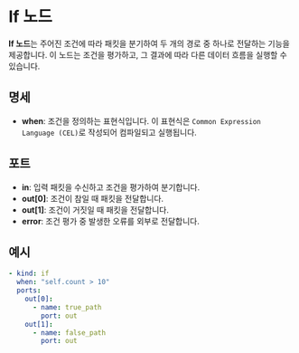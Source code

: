 # If 노드

**If 노드**는 주어진 조건에 따라 패킷을 분기하여 두 개의 경로 중 하나로 전달하는 기능을 제공합니다. 이 노드는 조건을 평가하고, 그 결과에 따라 다른 데이터 흐름을 실행할 수 있습니다.

## 명세

- **when**: 조건을 정의하는 표현식입니다. 이 표현식은 `Common Expression Language (CEL)`로 작성되어 컴파일되고 실행됩니다.

## 포트

- **in**: 입력 패킷을 수신하고 조건을 평가하여 분기합니다.
- **out[0]**: 조건이 참일 때 패킷을 전달합니다.
- **out[1]**: 조건이 거짓일 때 패킷을 전달합니다.
- **error**: 조건 평가 중 발생한 오류를 외부로 전달합니다.

## 예시

```yaml
- kind: if
  when: "self.count > 10"
  ports:
    out[0]:
      - name: true_path
        port: out
    out[1]:
      - name: false_path
        port: out
```
